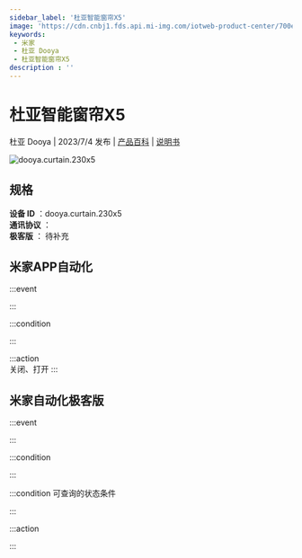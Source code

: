 ```yaml
---
sidebar_label: '杜亚智能窗帘X5'
image: 'https://cdn.cnbj1.fds.api.mi-img.com/iotweb-product-center/700e3da38aa718a15cd7d9a47cdb698f_1682662623517.png?GalaxyAccessKeyId=AKVGLQWBOVIRQ3XLEW&Expires=9223372036854775807&Signature=WinWNVb48E+RaKQ8f1HQuhO5UUk='
keywords: 
 - 米家
 - 杜亚 Dooya
 - 杜亚智能窗帘X5
description : ''
---
```

# 杜亚智能窗帘X5

杜亚 Dooya | 2023/7/4 发布 | [产品百科](https://home.mi.com/webapp/content/baike/product/index.html?model=dooya.curtain.230x5/) | [说明书](https://home.mi.com/views/introduction.html?model=dooya.curtain.230x5&region=cn)

![dooya.curtain.230x5](https://cdn.cnbj1.fds.api.mi-img.com/iotweb-product-center/700e3da38aa718a15cd7d9a47cdb698f_1682662623517.png?GalaxyAccessKeyId=AKVGLQWBOVIRQ3XLEW&Expires=9223372036854775807&Signature=WinWNVb48E+RaKQ8f1HQuhO5UUk=)

## 规格  
> 
**设备 ID** ：dooya.curtain.230x5  
**通讯协议** ：  
**极客版**  ： 待补充 


## 米家APP自动化  

:::event  

:::

:::condition  

:::

:::action   
关闭、打开
:::

## 米家自动化极客版  

:::event  

:::

:::condition  

:::

:::condition 可查询的状态条件  

:::

:::action  

:::

        
